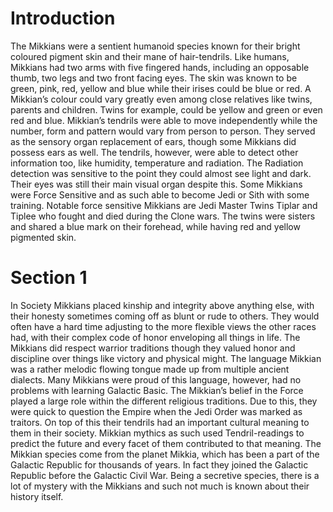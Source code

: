 # Introduction

The Mikkians were a sentient humanoid species known for their bright coloured pigment skin and their mane of hair-tendrils.
Like humans, Mikkians had two arms with five fingered hands, including an opposable thumb, two legs and two front facing eyes.
The skin was known to be green, pink, red, yellow and blue while their irises could be blue or red.
A Mikkian’s colour could vary greatly even among close relatives like twins, parents and children.
Twins for example, could be yellow and green or even red and blue.
Mikkian’s tendrils were able to move independently while the number, form and pattern would vary from person to person.
They served as the sensory organ replacement of ears, though some Mikkians did possess ears as well.
The tendrils, however, were able to detect other information too, like humidity, temperature and radiation.
The Radiation detection was sensitive to the point they could almost see light and dark.
Their eyes was still their main visual organ despite this.
Some Mikkians were Force Sensitive and as such able to become Jedi or Sith with some training.
Notable force sensitive Mikkians are Jedi Master Twins Tiplar and Tiplee who fought and died during the Clone wars.
The twins were sisters and shared a blue mark on their forehead, while having red and yellow pigmented skin.

# Section 1

In Society Mikkians placed kinship and integrity above anything else, with their honesty sometimes coming off as blunt or rude to others.
They would often have a hard time adjusting to the more flexible views the other races had, with their complex code of honor enveloping all things in life.
The Mikkians did respect warrior traditions though they valued honor and discipline over things like victory and physical might.
The language Mikkian was a rather melodic flowing tongue made up from  multiple ancient dialects.
Many Mikkians were proud of this language, however, had no problems with learning Galactic Basic.
The Mikkian’s belief in the Force played a large role within the different religious traditions.
Due to this, they were quick to question the Empire when the Jedi Order was marked as traitors.
On top of this their tendrils had an important cultural meaning to them in their society.
Mikkian mythics as such used Tendril-readings to predict the future and every facet of them contributed to that meaning.
The Mikkian species come from the planet Mikkia, which has been a part of the Galactic Republic for thousands of years.
In fact they joined the Galactic Republic before the Galactic Civil War.
Being a secretive species, there is a lot of mystery with the Mikkians and such not much is known about their history itself.
